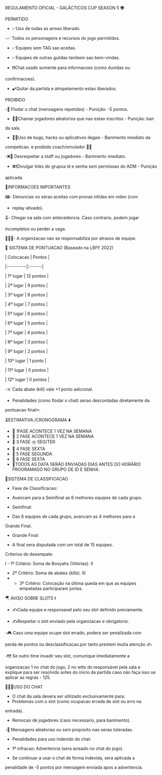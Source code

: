 

REGULAMENTO OFICIAL - GALÁCTICOS CUP  SEASON 5 👽

PERMITIDO 

- ✅️Uso de todas as armas liberado.

-✅️ Todos os personagens e recursos do jogo permitidos.

- ✅️Equipes sem TAG sao aceitas.

- ✅️Equipes de outras guildas tambem sao bem-vindas.

- ❗️❗️Chat usado somente para informacoes (como duvidas ou

confirmacoes).

- ✔️Quitar da partida e atropelamento estao liberados.

PROIBIDO

-🚫 Flodar o chat (mensagens repetidas) - Punição: -5 pontos.

- 🚫🚫Chamar jogadores aleatorios que nao estao inscritos - Punição: ban

da sala.

- 🚫🚫Uso de bugs, hacks ou aplicativos ilegais - Banimento imediato da

competicao.
e proibido coach/emulador 🚫🚫

-❌️🚫 Desrespeitar a staff ou jogadores - Banimento imediato.

- ❌️❗️Divulgar links do grupoa id e senha sem permissao do ADM - Punição

aplicada.

📌INFORMACOES IMPORTANTES

🖼- Denuncias so serao aceitas com provas nítidas em video (com
- replay ativado).

⏳️- Chegar na sala com antecedencia. Caso contrario, podem jogar

incompletos ou perder a vaga.

👨🏽‍💻- A organizacao nao se responsabiliza por atrasos de equipe.

💬 SISTEMA DE PONTUACAO (Baseado na LBFF 2022)

| Colocacao | Pontos |

|:---------:|:------:|

| 1º lugar | 12 pontos |

| 2º lugar | 9 pontos |

| 3º lugar | 8 pontos |

| 4º lugar | 7 pontos |

| 5º lugar | 6 pontos |

| 6º lugar | 5 pontos |

| 7º lugar | 4 pontos |

| 8º lugar | 3 pontos |

| 9º lugar | 2 pontos |

| 10º lugar | 1 ponto |

| 11º lugar | 0 pontos |

| 12º lugar | 0 pontos |

-☠️ Cada abate (kill) vale +1 ponto adicional.

- Penalidades (como flodar o chat) serao descontadas diretamente da

pontuacao final➖️.

 ⏳️ESTIMATIVA /CRONOGRAMA  ⬇️
- 📅 1FASE ACONTECE 1 VEZ NA SEMANA
- 📅  2 FASE ACONTECE 1 VEZ NA SEMANA
- 📅  3 FASE ⛈️  SEG/TER
- 📅  4 FASE SEXTA
- 📅  5 FASE SEGUNDA
- 📅  6 FASE SEXTA
- 📌TODOS AS DATA SERÃO  ENVIADAS  DIAS ANTES DO HORÁRIO  PROGRAMADO  NO GRUPO DE ID E SENHA.

 🧮SISTEMA DE CLASSIFICACAO

- Fase de Classificacao:

 - Avancam para a Semifinal as 6 melhores equipes de cada grupo.

- Semifinal:

 - Das 6 equipes de cada grupo, avancam as 4 melhores para a

Grande Final.

- Grande Final:

 - A final sera disputada com um total de 15 equipes.

Criterios de desempate:

I - 1º Critério: Soma de Booyahs (Vitórias). II 
- 2º Critério: Soma de abates (kills). III
- - 3º Critério: Colocação na última queda em que as equipes empatadas participaram juntas.

🪂 AVISO SOBRE SLOTS ❗️

- ✍️Cada equipe e responsavel pelo seu slot definido previamente.

- ✍️Respeitar o slot enviado pela organizacao e obrigatorio.

-🎮 Caso uma equipe ocupe slot errado, podera ser penalizada com

perda de pontos ou desclassificacao.por tanto prestem muita atenção  ✍️

-❗️❗️❗️ Se outro time invadir seu slot, comunique imediatamente a

organizacao  1 no chat do jogo, 2 no wtts do responsável  pela sala e explique para ser resolvido antes do inicio da partida caso não faça  isso se aplicar as regras - 125.

👨🏼‍💻USO DO CHAT

- O chat da sala devera ser utilizado exclusivamente para:
- Problemas com o slot (como ocupacao errada de slot ou erro na

entrada).

 - Remocao de jogadores (caso necessario, para banimento).

 

-🚫 Mensagens aleatorias ou sem proposito nao serao toleradas.

- Penalidades para uso indevido do chat:

 - 1ª infracao: Advertencia (sera avisado no chat do jogo).

 - Se continuar a usar o chat de forma indevida, sera aplicada a

penalidade de -5 pontos por mensagem enviada apos a advertencia.

